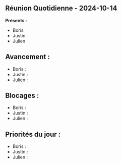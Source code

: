 ## Réunion Quotidienne - 2024-10-14

**Présents :**
- Boris
- Justin
- Julien

## Avancement :
- Boris :
- Justin :
- Julien :

## Blocages :
- Boris :
- Justin :
- Julien :

## Priorités du jour :
- Boris :
- Justin :
- Julien :